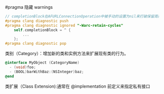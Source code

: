 #pragma 隐藏 warnings
``` Objective-C
// completionBlock在AFURLConnectionOperation中被手动的设置为nil来打破保留周期。
#pragma clang diagnostic push
#pragma clang diagnostic ignored "-Warc-retain-cycles"
    self.completionBlock = ^ {
        ...
    };
#pragma clang diagnostic pop
```

类别（Category）：增加新的类和实例方法来扩展现有类的行为。
``` Objective-C
@interface MyObject (CategoryName)
  - (void)foo;
  - (BOOL)barWithBaz:(NSInteger)baz;
@end
```

类扩展（Class Extension):通常在 @implementation 前定义来指定私有接口

